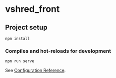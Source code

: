 # vshred_front

## Project setup
```
npm install
```

### Compiles and hot-reloads for development
```
npm run serve
```
See [Configuration Reference](https://cli.vuejs.org/config/).
